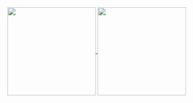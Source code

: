  <div>
  <a href="https://github.com/focarica">
  <img height=200 align="center" src="https://github-readme-stats-ten-gamma-78.vercel.app/api?username=focarica&show_icons=true&theme=highcontrast&hide_border=True&include_all_commits=true&count_private=true">
  <img height=200 align="center" src="https://github-readme-stats-ten-gamma-78.vercel.app/api/top-langs/?username=focarica&theme=highcontrast&hide_border=True&layout=compact&count_private=true&size_weight=0.5&count_weight=0.5"/>
</div>
